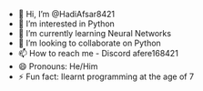- 👋 Hi, I’m @HadiAfsar8421
- 👀 I’m interested in Python
- 🌱 I’m currently learning Neural Networks
- 💞️ I’m looking to collaborate on Python
- 📫 How to reach me - Discord afere168421
- 😄 Pronouns: He/Him
- ⚡ Fun fact: Ilearnt programming at the age of 7

<!---
HadiAfsar8421/HadiAfsar8421 is a ✨ special ✨ repository because its `README.md` (this file) appears on your GitHub profile.
You can click the Preview link to take a look at your changes.
--->
